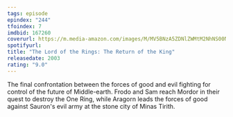 ```yaml
---
tags: episode
epindex: "244"
tfoindex: 7
imdbid: 167260
coverurl: https://m.media-amazon.com/images/M/MV5BNzA5ZDNlZWMtM2NhNS00NDJjLTk4NDItYTRmY2EwMWZlMTY3XkEyXkFqcGdeQXVyNzkwMjQ5NzM@._V1_SY300_CR0,0,202,300_.jpg
spotifyurl: 
title: "The Lord of the Rings: The Return of the King"
releasedate: 2003
rating: "9.0"
---
```


The final confrontation between the forces of good and evil fighting for control of the future of Middle-earth. Frodo and Sam reach Mordor in their quest to destroy the One Ring, while Aragorn leads the forces of good against Sauron's evil army at the stone city of Minas Tirith.